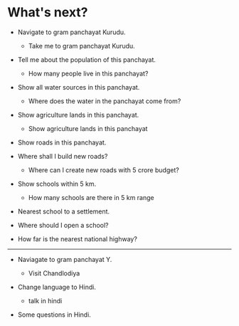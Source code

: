# What's next?

* Navigate to gram panchayat Kurudu.
  - Take me to gram panchayat Kurudu.

* Tell me about the population of this panchayat.
  - How many people live in this panchayat?

* Show all water sources in this panchayat.
  - Where does the water in the panchayat come from?

* Show agriculture lands in this panchayat.
  - Show agriculture lands in this panchayat

* Show roads in this panchayat.

* Where shall I build new roads?
  - Where can I create new roads with 5 crore budget?

* Show schools within 5 km.
  - How many schools are there in 5 km range

* Nearest school to a settlement.

* Where should I open a school?

* How far is the nearest national highway?


----

* Naviagate to gram panchayat Y.
  - Visit Chandlodiya

* Change language to Hindi.
  - talk in hindi

* Some questions in Hindi.
